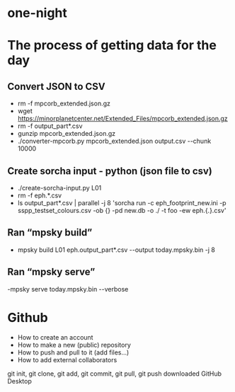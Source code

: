 # one-night
# The process of getting data for the day

## Convert JSON to CSV
  - rm -f mpcorb_extended.json.gz
  - wget https://minorplanetcenter.net/Extended_Files/mpcorb_extended.json.gz
  - rm -f output_part*.csv
  - gunzip mpcorb_extended.json.gz
  - ./converter-mpcorb.py mpcorb_extended.json output.csv --chunk 10000
## Create sorcha input - python (json file to csv)
  - ./create-sorcha-input.py L01
  - rm -f eph.*.csv
  - ls output_part*.csv | parallel -j 8 'sorcha run -c eph_footprint_new.ini -p sspp_testset_colours.csv -ob {} -pd new.db -o ./ -t foo -ew eph.{.}.csv'
## Ran “mpsky build”
  - mpsky build L01 eph.output_part*.csv --output today.mpsky.bin -j 8
## Ran “mpsky serve”
  -mpsky serve today.mpsky.bin --verbose

# Github
  - How to create an account
  - How to make a new (public) repository
  - How to push and pull to it (add files…)
  - How to add external collaborators

  git init, git clone, git add, git commit, git pull, git push
  downloaded GitHub Desktop

